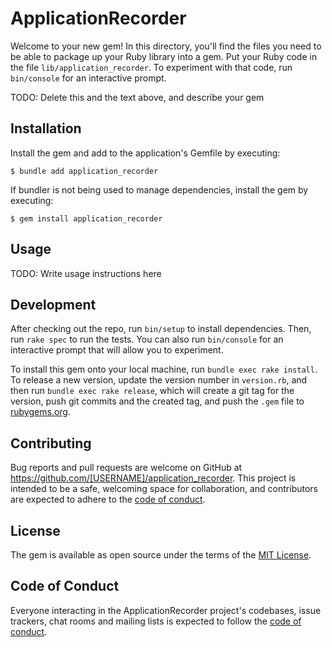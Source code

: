 # ApplicationRecorder

Welcome to your new gem! In this directory, you'll find the files you need to be able to package up your Ruby library into a gem. Put your Ruby code in the file `lib/application_recorder`. To experiment with that code, run `bin/console` for an interactive prompt.

TODO: Delete this and the text above, and describe your gem

## Installation

Install the gem and add to the application's Gemfile by executing:

    $ bundle add application_recorder

If bundler is not being used to manage dependencies, install the gem by executing:

    $ gem install application_recorder

## Usage

TODO: Write usage instructions here

## Development

After checking out the repo, run `bin/setup` to install dependencies. Then, run `rake spec` to run the tests. You can also run `bin/console` for an interactive prompt that will allow you to experiment.

To install this gem onto your local machine, run `bundle exec rake install`. To release a new version, update the version number in `version.rb`, and then run `bundle exec rake release`, which will create a git tag for the version, push git commits and the created tag, and push the `.gem` file to [rubygems.org](https://rubygems.org).

## Contributing

Bug reports and pull requests are welcome on GitHub at https://github.com/[USERNAME]/application_recorder. This project is intended to be a safe, welcoming space for collaboration, and contributors are expected to adhere to the [code of conduct](https://github.com/[USERNAME]/application_recorder/blob/main/CODE_OF_CONDUCT.md).

## License

The gem is available as open source under the terms of the [MIT License](https://opensource.org/licenses/MIT).

## Code of Conduct

Everyone interacting in the ApplicationRecorder project's codebases, issue trackers, chat rooms and mailing lists is expected to follow the [code of conduct](https://github.com/[USERNAME]/application_recorder/blob/main/CODE_OF_CONDUCT.md).

